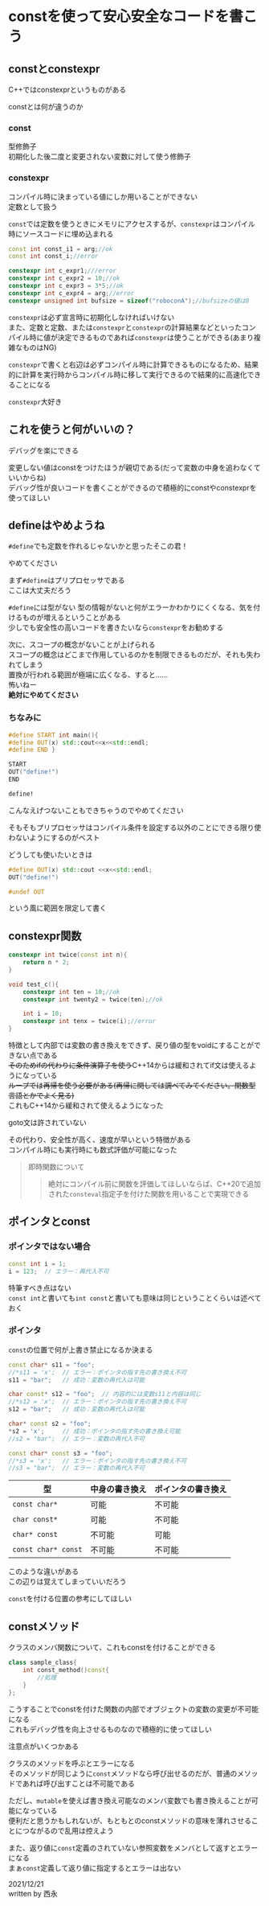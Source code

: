 # constを使って安心安全なコードを書こう

## constとconstexpr

C++ではconstexprというものがある

constとは何が違うのか

### const

型修飾子  
初期化した後二度と変更されない変数に対して使う修飾子

### constexpr

コンパイル時に決まっている値にしか用いることができない  
定数として扱う

`const`では定数を使うときにメモリにアクセスするが、`constexpr`はコンパイル時にソースコードに埋め込まれる

```c++
const int const_i1 = arg;//ok
const int const_i;//error

constexpr int c_expr1;///error
constexpr int c_expr2 = 10;//ok
constexpr int c_expr3 = 3*5;//ok
constexpr int c_expr4 = arg;//error
constexpr unsigned int bufsize = sizeof("roboconA");//bufsizeの値は8
```

`constexpr`は必ず宣言時に初期化しなければいけない  
また、定数と定数、または`constexpr`と`constexpr`の計算結果などといったコンパイル時に値が決定できるものであれば`constexpr`は使うことができる(あまり複雑なものはNG)

`constexpr`で書くと右辺は必ずコンパイル時に計算できるものになるため、結果的に計算を実行時からコンパイル時に移して実行できるので結果的に高速化できることになる

`constexpr`大好き

## これを使うと何がいいの？

デバッグを楽にできる

変更しない値はconstをつけたほうが親切である(だって変数の中身を追わなくていいからね)  
デバッグ性が良いコードを書くことができるので積極的にconstやconstexprを使ってほしい

## defineはやめようね

`#define`でも定数を作れるじゃないかと思ったそこの君！

やめてください

まず`#define`はプリプロセッサである  
ここは大丈夫だろう  

`#define`には型がない
型の情報がないと何がエラーかわかりにくくなる、気を付けるものが増えるということがある  
少しでも安全性の高いコードを書きたいなら`constexpr`をお勧めする

次に、スコープの概念がないことが上げられる  
スコープの概念はどこまで作用しているのかを制限できるものだが、それも失われてしまう  
置換が行われる範囲が極端に広くなる、すると……  
怖いねー  
**絶対にやめてください**

### ちなみに

```C++
#define START int main(){
#define OUT(x) std::cout<<x<<std::endl;
#define END }

START
OUT("define!")
END
```

```markdown
define!
```

こんなえげつないこともできちゃうのでやめてください  

そもそもプリプロセッサはコンパイル条件を設定する以外のことにできる限り使わないようにするのがベスト

どうしても使いたいときは

```C++
#define OUT(x) std::cout <<x<<std::endl;
OUT("define!")

#undef OUT
```

という風に範囲を限定して書く

## constexpr関数

```C++
constexpr int twice(const int n){
    return n * 2;
}

void test_c(){
    constexpr int ten = 10;//ok
    constexpr int twenty2 = twice(ten);//ok

    int i = 10;
    constexpr int tenx = twice(i);//error
}
```

特徴として内部では変数の書き換えをできず、戻り値の型をvoidにすることができない点である  
~~そのためifの代わりに条件演算子を使う~~C++14からは緩和されてif文は使えるようになっている  
~~ループでは再帰を使う必要がある(再帰に関しては調べてみてください。関数型言語とかでよく見る)~~  
これもC++14から緩和されて使えるようになった

goto文は許されていない

その代わり、安全性が高く、速度が早いという特徴がある  
コンパイル時にも実行時にも数式評価が可能になった

>即時関数について
>>絶対にコンパイル前に関数を評価してほしいならば、C++20で追加された`consteval`指定子を付けた関数を用いることで実現できる  

## ポインタとconst

### ポインタではない場合

```C++
const int i = 1;
i = 123;  // エラー：再代入不可
```

特筆すべき点はない  
`const int`と書いても`int const`と書いても意味は同じということくらいは述べておく

### ポインタ

`const`の位置で何が上書き禁止になるか決まる

```C++
const char* s11 = "foo";
//*s11 = 'x';  // エラー：ポインタの指す先の書き換え不可
s11 = "bar";   // 成功：変数の再代入は可能

char const* s12 = "foo";  // 内容的には変数s11と内容は同じ
//*s12 = 'x';  // エラー：ポインタの指す先の書き換え不可
s12 = "bar";   // 成功：変数の再代入は可能

char* const s2 = "foo";
*s2 = 'x';     // 成功：ポインタの指す先の書き換え可能
//s2 = "bar";  // エラー：変数の再代入不可

const char* const s3 = "foo";
//*s3 = 'x';   // エラー：ポインタの指す先の書き換え不可
//s3 = "bar";  // エラー：変数の再代入不可
```

|型|中身の書き換え|ポインタの書き換え|
|-|-|-|
|`const char*`|可能|不可能|
|`char const*`|可能|不可能|
|`char* const`|不可能|可能|
|`const char* const`|不可能|不可能|

このような違いがある  
この辺りは覚えてしまっていいだろう

`const`を付ける位置の参考にしてほしい

## constメソッド

クラスのメンバ関数について、これもconstを付けることができる

```C++
class sample_class{
    int const_method()const{
        //処理
    }
};
```

こうすることでconstを付けた関数の内部でオブジェクトの変数の変更が不可能になる  
これもデバッグ性を向上させるものなので積極的に使ってほしい

注意点がいくつかある  

クラスのメソッドを呼ぶとエラーになる  
そのメソッドが同じように`const`メソッドなら呼び出せるのだが、普通のメソッドであれば呼び出すことは不可能である

ただし、`mutable`を使えば書き換え可能なのメンバ変数でも書き換えることが可能になっている  
便利だと思うかもしれないが、もともとのconstメソッドの意味を薄れさせることにつながるので乱用は控えよう

また、返り値に`const`定義のされていない参照変数をメンバとして返すとエラーになる  
まぁ`const`定義して返り値に指定するとエラーは出ない

2021/12/21  
written by 西永
